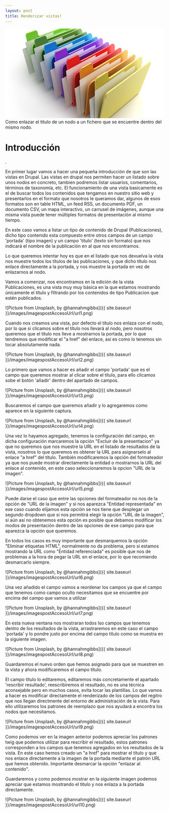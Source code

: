 ```yaml
---
layout: post
title: Renderizar vistas!
---
```

![File View](/images/files.jpg "File View")
Como enlazar el título de un nodo a un fichero que se encuentre dentro del mismo nodo.

<h1> Introducción </h1>.

En primer lugar vamos a hacer una pequeña introducción de que son las vistas en Drupal. Las vistas en drupal nos
permiten hacer un listado sobre unos nodos en concreto, tambien podremos listar usuarios, comentarios, términos de
taxonomía, etc. El funcionamiento de una vista basicamente es el de buscar todos los contenidos que tengamos en nuestro
sitio web y presentarlos en el formato que nosotros le queramos dar, algunos de esos formatos son en table HTML, un feed RSS,
un documento PDF, un documento CSV, un mapa interactivo, un carrusel de imágenes, aunque una misma vista puede tener múltiples
formatos de presentación al mismo tiempo.

En este caso vamos a listar un tipo de contenido de Drupal (Publicaciones), dicho tipo contenido esta compuesto entre otros campos
de un campo 'portada' (tipo imagen) y un campo 'título' (texto sin formato) que nos indicará el nombre de la publicación
en al que nos encontramos.

Lo que queremos intentar hoy es que en el listado que nos devuelva la vista nos muestre todos los títulos de las publicaciones, y que
dicho título nos enlace directamente a la portada, y nos muestre la portada en vez de enlazarnos al nodo.

Vamos a comenzar, nos encontramos en la edición de la vista Publicaciones, es una vista muy muy básica en la que estamos mostrando
únicamente el título y filtrando por los contenidos de tipo Publicacion que estén publicados.

![Picture from Unsplash, by @hannahmgibbs]({{ site.baseurl }}/images/imagespostAccesoUrl/url1.png)

Cuando nos creamos una vista, por defecto el título nos enlaza con el nodo, por lo que si clicamos sobre el título nos llevará al nodo,
pero nosotros queremos que el título nos lleve a mostrarnos la portada, por lo que tendremos que modificar el "a href" del enlace, así es
como lo tenemos sin tocar absolutamente nada.

![Picture from Unsplash, by @hannahmgibbs]({{ site.baseurl }}/images/imagespostAccesoUrl/url2.png)

Lo primero que vamos a hacer es añadir el campo 'portada' que es el campo que queremos mostrar al clicar sobre el título, para ello
clicamos sobe el botón 'añadir' dentro del apartado de campos.

![Picture from Unsplash, by @hannahmgibbs]({{ site.baseurl }}/images/imagespostAccesoUrl/url3.png)

Buscaremos el campo que queremos añadir y lo agregaremos como aparece en la siguiente captura.

![Picture from Unsplash, by @hannahmgibbs]({{ site.baseurl }}/images/imagespostAccesoUrl/url4.png)

Una vez lo hayamos agregado, tenemos la configuración del campo, en dicha configuración marcaremos la opción
"Excluir de la presentacion" ya que no queremos que nos muestre la URL en el listado de resultados de la vista,
nosotros lo que queremos es obtener la URL para asignarselo al enlace "a href" del título. También modificaremos la opción
del formateador ya que nos puede mostrar directamente la entidad o mostrarnos la URL del enlace al contenido, en este
caso seleccionaremos la opcion "URL de la imagen".

![Picture from Unsplash, by @hannahmgibbs]({{ site.baseurl }}/images/imagespostAccesoUrl/url5.png)

Puede darse el caso que entre las opciones del formateador no nos de la opción de "URL de la imagen" y si nos aparezca
"Entidad representada" en ese caso cuando elijamos esta opción se nos tiene que desplegar un segundo dropdown que si nos
permitirá elegir la opción "URL de la imagen", si aún así no obtenemos esta opción es posible que debamos modificar
los modos de presentación dentro de las opciones de ese campo para que aparezca la opción que queremos.

En todos los casos es muy importante que desmarquemos la opción "Eliminar etiquetas HTML", normalmente no da problema, pero
si estamos mostrando la URL como "Entidad referenciada" es posible que nos de problemas a la hora de pegar la URL en
el enlace, por lo que recomiendo desmarcarlo siempre.

![Picture from Unsplash, by @hannahmgibbs]({{ site.baseurl }}/images/imagespostAccesoUrl/url6.png)

Una vez añadido el campo vamos a reordenar los campos ya que el campo que tenemos como campo oculto necesitamos que se encuentre
por encima del campo que vamos a utilizar

![Picture from Unsplash, by @hannahmgibbs]({{ site.baseurl }}/images/imagespostAccesoUrl/url7.png)

En esta nueva ventana nos mostraran todos lso campos que tenemos dentro de los resultados de la vista, arrastraremos
en este caso el campo 'portada' y lo pondre justo por encima del campo título como se muestra en la siguiente imagen.

![Picture from Unsplash, by @hannahmgibbs]({{ site.baseurl }}/images/imagespostAccesoUrl/url8.png)

Guardaremos el nuevo orden que hemos asignado para que se muestren en la vista y ahora modificaremos el campo título.

El campo título lo editaremos, editaremos más concretamente el apartado 'rescribir resultado', reescribiremos el resultado, no es una técnica aconsejable pero en muchos casos, evita tocar las plantillas. Lo que vamos a hacer es modificar directamente el renderizado de
los campos del regitro que nos llegan directmente del entorno de administración de la vista. Para ello utilizaremos los patrones
de reemplazo que nos ayudará a encontra los nodos que necesitamos.

![Picture from Unsplash, by @hannahmgibbs]({{ site.baseurl }}/images/imagespostAccesoUrl/url9.png)

Como podemos ver en la imagen anterior podemos apreciar los patrones twig que podemos utilizar para rescribir el resultado, estos patrones corresponden a los campos que tenemos agregados en los resultados de la vista. En este caso hemos creado un "a href" para mostrar el título y que nos enlace directamente a la imagen de la portada mediante el patrón URL que hemos obtenido. Importante desmarcar la opción "enlazar al contenido".

Guardaremos y como podemos mostrar en la siguiente imagen podemos apreciar que estamos mostrando el titulo y nos enlaza a la portada directamente.

![Picture from Unsplash, by @hannahmgibbs]({{ site.baseurl }}/images/imagespostAccesoUrl/url10.png)

























